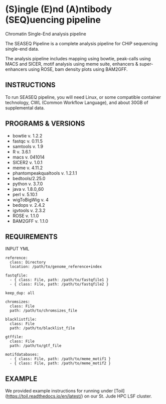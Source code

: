 # (S)ingle (E)nd (A)ntibody (SEQ)uencing pipeline

Chromatin Single-End analysis pipeline

The SEASEQ Pipeline is a complete analysis pipeline for CHiP 
sequencing single-end data.

The analysis pipeline includes mapping using bowtie, peak-calls 
using MACS and SICER, motif analysis using meme suite,
enhancers & super-enhancers using ROSE, bam density plots 
using BAM2GFF.


## INSTRUCTIONS

To run SEASEQ pipeline, you will need Linux, or some compatible 
container technology, CWL (Common Workflow Language), 
and about 30GB of supplemental data. 


## PROGRAMS & VERSIONS

* bowtie v. 1.2.2
* fastqc v. 0.11.5
* samtools v. 1.9
* R v. 3.6.1
* macs v. 041014
* SICER2 v. 1.0.1
* meme v. 4.11.2
* phantompeakqualtools v. 1.2.1.1
* bedtools/2.25.0
* python v. 3.7.0
* java v. 1.8.0_60
* perl v. 5.10.1
* wigToBigWig v. 4
* bedops v. 2.4.2
* igvtools v. 2.3.2
* ROSE v. 1.1.0
* BAM2GFF v. 1.1.0


## REQUIREMENTS

INPUT YML

```
reference: 
  class: Directory
  location: /path/to/genome_reference+index

fastqfile: 
  - { class: File, path: /path/to/fastqfile1 }
  - { class: File, path: /path/to/fastqfile2 }

keep_dup: all

chromsizes: 
  class: File
  path: /path/to/chromsizes_file

blacklistfile:
  class: File
  path: /path/to/blacklist_file

gtffile:
  class: File
  path: /path/to/gtf_file

motifdatabases:
  - { class: File, path: /path/to/meme_motif1 }
  - { class: File, path: /path/to/meme_motif2 }
```


## EXAMPLE

We provided example instructions for running under [Toil]
(https://toil.readthedocs.io/en/latest/) on our St. Jude HPC LSF cluster.


